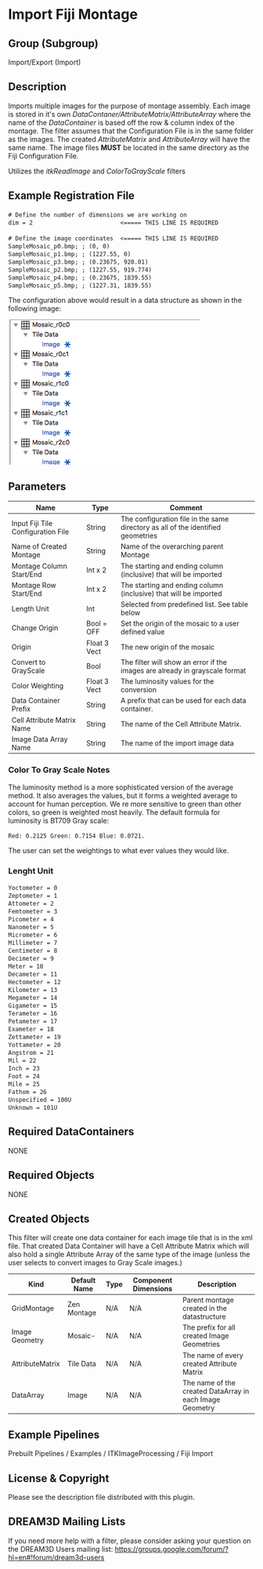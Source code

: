 # Import Fiji Montage #

## Group (Subgroup) ##

Import/Export (Import)

## Description ##

Imports multiple images for the purpose of montage assembly. Each image is stored in it's own *DataContaner/AttributeMatrix/AttributeArray* where the name of the *DataContainer* is based off the row & column index of the montage. The filter assumes that the Configuration File is in the same folder as the images. The created *AttributeMatrix* and *AttributeArray* will have the same name. The image files **MUST** be located in the same directory as the Fiji Configuration File.

Utilizes the *itkReadImage* and *ColorToGrayScale* filters

## Example Registration File ##

    # Define the number of dimensions we are working on
    dim = 2                         <===== THIS LINE IS REQUIRED

    # Define the image coordinates  <===== THIS LINE IS REQUIRED
    SampleMosaic_p0.bmp; ; (0, 0)
    SampleMosaic_p1.bmp; ; (1227.55, 0)
    SampleMosaic_p3.bmp; ; (0.23675, 920.01)
    SampleMosaic_p2.bmp; ; (1227.55, 919.774)
    SampleMosaic_p4.bmp; ; (0.23675, 1839.55)
    SampleMosaic_p5.bmp; ; (1227.31, 1839.55)

The configuration above would result in a data structure as shown in the following image:

![Images/ItkImportFijiConfigFile.png](Images/ItkImportFijiConfigFile.png)

## Parameters ##

| Name             | Type | Comment |
|------------------|------|---------|
| Input Fiji Tile Configuration File | String | The configuration file in the same directory as all of the identified geometries |
| Name of Created Montage | String | Name of the overarching parent Montage |
| Montage Column Start/End | Int x 2 | The starting and ending column (inclusive) that will be imported |
| Montage Row Start/End | Int x 2 | The starting and ending column (inclusive) that will be imported |
| Length Unit | Int | Selected from predefined list. See table below |
| Change Origin | Bool = OFF | Set the origin of the mosaic to a user defined value |
| Origin | Float 3 Vect | The new origin of the mosaic |
| Convert to GrayScale | Bool | The filter will show an error if the images are already in grayscale format |
| Color Weighting | Float 3 Vect | The luminosity values for the conversion |
| Data Container Prefix | String  | A prefix that can be used for each data container.  |
| Cell Attribute Matrix Name | String  | The name of the Cell Attribute Matrix. |
| Image Data Array Name | String  | The name of the import image data |

### Color To Gray Scale Notes ###

The luminosity method is a more sophisticated version of the average method. It also averages the values, but it forms a weighted average to account for human perception. We re more sensitive to green than other colors, so green is weighted most heavily. The default formula for luminosity is BT709 Gray scale:

    Red: 0.2125 Green: 0.7154 Blue: 0.0721. 

The user can set the weightings to what ever values they would like.

### Lenght Unit ###

    Yoctometer = 0
    Zeptometer = 1
    Attometer = 2
    Femtometer = 3
    Picometer = 4
    Nanometer = 5
    Micrometer = 6
    Millimeter = 7
    Centimeter = 8
    Decimeter = 9
    Meter = 10
    Decameter = 11
    Hectometer = 12
    Kilometer = 13
    Megameter = 14
    Gigameter = 15
    Terameter = 16
    Petameter = 17
    Exameter = 18
    Zettameter = 19
    Yottameter = 20
    Angstrom = 21
    Mil = 22
    Inch = 23
    Foot = 24
    Mile = 25
    Fathom = 26
    Unspecified = 100U
    Unknown = 101U

## Required DataContainers ##

NONE

## Required Objects ##

NONE

## Created Objects ##

This filter will create one data container for each image tile that is in the xml file. That created Data Container will have a Cell Attribute Matrix which will also hold a single Attribute Array of the same type of the image (unless the user selects to convert images to Gray Scale images.)

| Kind | Default Name | Type | Component Dimensions | Description |
|------|--------------|------|----------------------|-------------|
| GridMontage | Zen Montage | N/A | N/A | Parent montage created in the datastructure |
| Image Geometry | Mosaic- | N/A | N/A | The prefix for all created Image Geometries |
| AttributeMatrix | Tile Data | N/A | N/A | The name of every created Attribute Matrix |
| DataArray | Image | N/A | N/A | The name of the created DataArray in each Image Geometry |

## Example Pipelines ##

Prebuilt Pipelines / Examples / ITKImageProcessing / Fiji Import

## License & Copyright ##

Please see the description file distributed with this plugin.

## DREAM3D Mailing Lists ##

If you need more help with a filter, please consider asking your question on the DREAM3D Users mailing list:
<https://groups.google.com/forum/?hl=en#!forum/dream3d-users>

